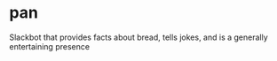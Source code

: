 # pan
Slackbot that provides facts about bread, tells jokes, and is a generally entertaining presence 
